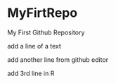 # MyFirtRepo
My First Github Repository

add a line of a text

add another line from github editor

add 3rd line in R